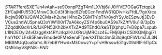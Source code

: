 $START$ferdSXETJn4vAah+se9OxnpPZgT4m1LXVbj6/iJ0iYVE7OGaGTctqpLkZffCajMPJ553QMnwC3uCd3f3hlqd6ZfeEGcnFmdW61QDivHk/FfdL/7gnXrcaIkcjwD9D1/JQW42CMs+h2uheH4hoZxEGMTn1pTNr8ydYSyJoESzwJtj3EvDVCue2mtWJ5pnaQ3oYlW100rT7aA6koyZSY4p6bu0AS9s7kZ/tfV6u1i9/3pDxZZqddKGcKrLR/fJKPN53Kh2bVXTxZAd9TEhdO/keSTjXphpUFvD8pa7LxpubL1lNDEOyl24vDzggKkt4RYJ4qzlKUXRrUijMRCsz4EJFMjGjHzC5DKQMjbgi7IhmYNX1LFsB5FaevEmude0FMeSe/uFTpe/kXITldcGm5I3Iq9qOFIWLmZJL3NMBSMUqQoaSafvLRi7ebBYHwdxME0owzY+pTvH9rsswE31gv09dRlFrBTpCcOM6rbyV8jPAl8=$END$